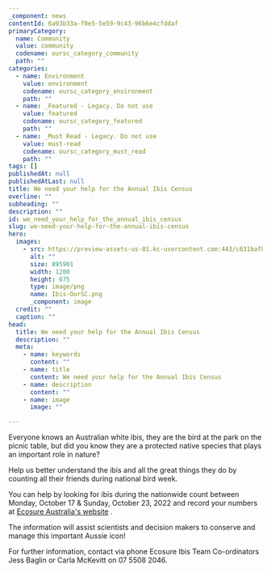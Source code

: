 ```yaml
---
_component: news
contentId: 6a93b33a-f0e5-5e59-9c43-96b6e4cfddaf
primaryCategory:
  name: Community
  value: community
  codename: oursc_category_community
  path: ""
categories:
  - name: Environment
    value: environment
    codename: oursc_category_environment
    path: ""
  - name: _Featured - Legacy. Do not use
    value: featured
    codename: oursc_category_featured
    path: ""
  - name: _Must Read - Legacy. Do not use
    value: must-read
    codename: oursc_category_must_read
    path: ""
tags: []
publishedAt: null
publishedAtLast: null
title: We need your help for the Annual Ibis Census
overline: ""
subheading: ""
description: ""
id: we_need_your_help_for_the_annual_ibis_census
slug: we-need-your-help-for-the-annual-ibis-census
hero:
  images:
    - src: https://preview-assets-us-01.kc-usercontent.com:443/c631baf8-1b46-001f-580c-d0001b68b4a8/de762096-aa8f-4fa2-b987-3bea82f6418b/Ibis-OurSC.png
      alt: ""
      size: 895901
      width: 1200
      height: 675
      type: image/png
      name: Ibis-OurSC.png
      _component: image
  credit: ""
  caption: ""
head:
  title: We need your help for the Annual Ibis Census
  description: ""
  meta:
    - name: keywords
      content: ""
    - name: title
      content: We need your help for the Annual Ibis Census
    - name: description
      content: ""
    - name: image
      image: ""

---
```

Everyone knows an Australian white ibis, they are the bird at the park on the picnic table, but did you know they are a protected native species that plays an important role in nature?

Help us better understand the ibis and all the great things they do by counting all their friends during national bird week.

You can help by looking for ibis during the nationwide count between Monday, October 17 & Sunday, October 23, 2022 and record your numbers at [Ecosure Australia's website](https://ecosure.com.au/ibis-watch/)
.

The information will assist scientists and decision makers to conserve and manage this important Aussie icon!

For further information, contact via phone Ecosure Ibis Team Co-ordinators Jess Baglin or Carla McKevitt on 07 5508 2046.
